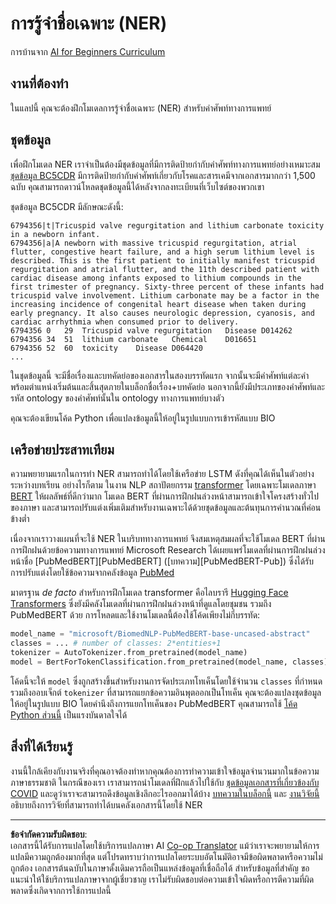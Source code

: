 <!--
CO_OP_TRANSLATOR_METADATA:
{
  "original_hash": "032bda5068f543d6c1fcb30c34231461",
  "translation_date": "2025-08-29T09:23:40+00:00",
  "source_file": "lessons/5-NLP/19-NER/lab/README.md",
  "language_code": "th"
}
-->
# การรู้จำชื่อเฉพาะ (NER)

การบ้านจาก [AI for Beginners Curriculum](https://github.com/microsoft/ai-for-beginners)

## งานที่ต้องทำ

ในแลปนี้ คุณจะต้องฝึกโมเดลการรู้จำชื่อเฉพาะ (NER) สำหรับคำศัพท์ทางการแพทย์

## ชุดข้อมูล

เพื่อฝึกโมเดล NER เราจำเป็นต้องมีชุดข้อมูลที่มีการติดป้ายกำกับคำศัพท์ทางการแพทย์อย่างเหมาะสม [ชุดข้อมูล BC5CDR](https://biocreative.bioinformatics.udel.edu/tasks/biocreative-v/track-3-cdr/) มีการติดป้ายกำกับคำศัพท์เกี่ยวกับโรคและสารเคมีจากเอกสารมากกว่า 1,500 ฉบับ คุณสามารถดาวน์โหลดชุดข้อมูลนี้ได้หลังจากลงทะเบียนที่เว็บไซต์ของพวกเขา

ชุดข้อมูล BC5CDR มีลักษณะดังนี้:

```
6794356|t|Tricuspid valve regurgitation and lithium carbonate toxicity in a newborn infant.
6794356|a|A newborn with massive tricuspid regurgitation, atrial flutter, congestive heart failure, and a high serum lithium level is described. This is the first patient to initially manifest tricuspid regurgitation and atrial flutter, and the 11th described patient with cardiac disease among infants exposed to lithium compounds in the first trimester of pregnancy. Sixty-three percent of these infants had tricuspid valve involvement. Lithium carbonate may be a factor in the increasing incidence of congenital heart disease when taken during early pregnancy. It also causes neurologic depression, cyanosis, and cardiac arrhythmia when consumed prior to delivery.
6794356	0	29	Tricuspid valve regurgitation	Disease	D014262
6794356	34	51	lithium carbonate	Chemical	D016651
6794356	52	60	toxicity	Disease	D064420
...
```

ในชุดข้อมูลนี้ จะมีชื่อเรื่องและบทคัดย่อของเอกสารในสองบรรทัดแรก จากนั้นจะมีคำศัพท์แต่ละคำ พร้อมตำแหน่งเริ่มต้นและสิ้นสุดภายในบล็อกชื่อเรื่อง+บทคัดย่อ นอกจากนี้ยังมีประเภทของคำศัพท์และรหัส ontology ของคำศัพท์นั้นใน ontology ทางการแพทย์บางตัว

คุณจะต้องเขียนโค้ด Python เพื่อแปลงข้อมูลนี้ให้อยู่ในรูปแบบการเข้ารหัสแบบ BIO

## เครือข่ายประสาทเทียม

ความพยายามแรกในการทำ NER สามารถทำได้โดยใช้เครือข่าย LSTM ดังที่คุณได้เห็นในตัวอย่างระหว่างบทเรียน อย่างไรก็ตาม ในงาน NLP สถาปัตยกรรม [transformer](https://en.wikipedia.org/wiki/Transformer_(machine_learning_model)) โดยเฉพาะโมเดลภาษา [BERT](https://en.wikipedia.org/wiki/BERT_(language_model)) ให้ผลลัพธ์ที่ดีกว่ามาก โมเดล BERT ที่ผ่านการฝึกฝนล่วงหน้าสามารถเข้าใจโครงสร้างทั่วไปของภาษา และสามารถปรับแต่งเพิ่มเติมสำหรับงานเฉพาะได้ด้วยชุดข้อมูลและต้นทุนการคำนวณที่ค่อนข้างต่ำ

เนื่องจากเราวางแผนที่จะใช้ NER ในบริบททางการแพทย์ จึงสมเหตุสมผลที่จะใช้โมเดล BERT ที่ผ่านการฝึกฝนด้วยข้อความทางการแพทย์ Microsoft Research ได้เผยแพร่โมเดลที่ผ่านการฝึกฝนล่วงหน้าชื่อ [PubMedBERT][PubMedBERT] ([บทความ][PubMedBERT-Pub]) ซึ่งได้รับการปรับแต่งโดยใช้ข้อความจากคลังข้อมูล [PubMed](https://pubmed.ncbi.nlm.nih.gov/)

มาตรฐาน *de facto* สำหรับการฝึกโมเดล transformer คือไลบรารี [Hugging Face Transformers](https://huggingface.co/) ซึ่งยังมีคลังโมเดลที่ผ่านการฝึกฝนล่วงหน้าที่ดูแลโดยชุมชน รวมถึง PubMedBERT ด้วย การโหลดและใช้งานโมเดลนี้ต้องใช้โค้ดเพียงไม่กี่บรรทัด:

```python
model_name = "microsoft/BiomedNLP-PubMedBERT-base-uncased-abstract"
classes = ... # number of classes: 2*entities+1
tokenizer = AutoTokenizer.from_pretrained(model_name)
model = BertForTokenClassification.from_pretrained(model_name, classes)
```

โค้ดนี้จะให้ `model` ซึ่งถูกสร้างขึ้นสำหรับงานการจัดประเภทโทเค็นโดยใช้จำนวน `classes` ที่กำหนด รวมถึงออบเจ็กต์ `tokenizer` ที่สามารถแยกข้อความอินพุตออกเป็นโทเค็น คุณจะต้องแปลงชุดข้อมูลให้อยู่ในรูปแบบ BIO โดยคำนึงถึงการแยกโทเค็นของ PubMedBERT คุณสามารถใช้ [โค้ด Python ส่วนนี้](https://gist.github.com/shwars/580b55684be3328eb39ecf01b9cbbd88) เป็นแรงบันดาลใจได้

## สิ่งที่ได้เรียนรู้

งานนี้ใกล้เคียงกับงานจริงที่คุณอาจต้องทำหากคุณต้องการทำความเข้าใจข้อมูลจำนวนมากในข้อความภาษาธรรมชาติ ในกรณีของเรา เราสามารถนำโมเดลที่ฝึกแล้วไปใช้กับ [ชุดข้อมูลเอกสารที่เกี่ยวข้องกับ COVID](https://www.kaggle.com/allen-institute-for-ai/CORD-19-research-challenge) และดูว่าเราจะสามารถดึงข้อมูลเชิงลึกอะไรออกมาได้บ้าง [บทความในบล็อกนี้](https://soshnikov.com/science/analyzing-medical-papers-with-azure-and-text-analytics-for-health/) และ [งานวิจัยนี้](https://www.mdpi.com/2504-2289/6/1/4) อธิบายถึงการวิจัยที่สามารถทำได้บนคลังเอกสารนี้โดยใช้ NER

---

**ข้อจำกัดความรับผิดชอบ**:  
เอกสารนี้ได้รับการแปลโดยใช้บริการแปลภาษา AI [Co-op Translator](https://github.com/Azure/co-op-translator) แม้ว่าเราจะพยายามให้การแปลมีความถูกต้องมากที่สุด แต่โปรดทราบว่าการแปลโดยระบบอัตโนมัติอาจมีข้อผิดพลาดหรือความไม่ถูกต้อง เอกสารต้นฉบับในภาษาดั้งเดิมควรถือเป็นแหล่งข้อมูลที่เชื่อถือได้ สำหรับข้อมูลที่สำคัญ ขอแนะนำให้ใช้บริการแปลภาษาจากผู้เชี่ยวชาญ เราไม่รับผิดชอบต่อความเข้าใจผิดหรือการตีความที่ผิดพลาดซึ่งเกิดจากการใช้การแปลนี้